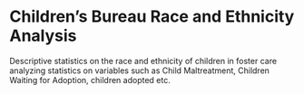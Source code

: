# Children’s Bureau Race and Ethnicity Analysis
Descriptive statistics on the race and ethnicity of children in foster care analyzing statistics on variables such as Child Maltreatment, Children Waiting for Adoption, children adopted etc.
